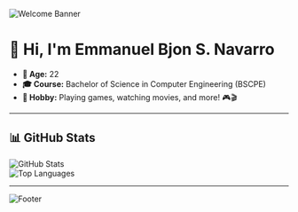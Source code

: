 <!-- Banner -->
![Welcome Banner](https://capsule-render.vercel.app/api?type=wave&color=0:4facfe,100:00f2fe&height=200&section=header&text=Welcome%20to%20My%20GitHub!&fontSize=40&fontColor=ffffff&animation=fadeIn)

# 👋 Hi, I'm Emmanuel Bjon S. Navarro

- **📅 Age:** 22  
- **🎓 Course:** Bachelor of Science in Computer Engineering (BSCPE)  
- **🎯 Hobby:** Playing games, watching movies, and more! 🎮🎬  

---

## 📊 GitHub Stats
![GitHub Stats](https://github-readme-stats.vercel.app/api?username=Bjon123&show_icons=true&theme=tokyonight)  
![Top Languages](https://github-readme-stats.vercel.app/api/top-langs/?username=Bjon123&layout=compact&theme=tokyonight)

---

<!-- Footer Banner -->
![Footer](https://capsule-render.vercel.app/api?type=wave&color=0:00f2fe,100:4facfe&height=150&section=footer)
